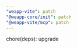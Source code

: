```yaml
---
"weapp-vite": patch
"@weapp-core/init": patch
"@weapp-vite/mcp": patch
---
```


chore(deps): upgrade
